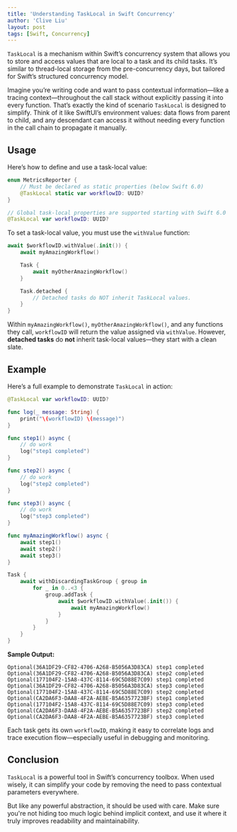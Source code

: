 ```yaml
---
title: 'Understanding TaskLocal in Swift Concurrency'
author: 'Clive Liu'
layout: post
tags: [Swift, Concurrency]
---
```


`TaskLocal` is a mechanism within Swift’s concurrency system that allows you to store and access values that are local to a task and its child tasks. It’s similar to thread-local storage from the pre-concurrency days, but tailored for Swift’s structured concurrency model.

Imagine you’re writing code and want to pass contextual information—like a tracing context—throughout the call stack without explicitly passing it into every function. That’s exactly the kind of scenario `TaskLocal` is designed to simplify. Think of it like SwiftUI’s environment values: data flows from parent to child, and any descendant can access it without needing every function in the call chain to propagate it manually.

## Usage

Here’s how to define and use a task-local value:

```swift
enum MetricsReporter {
    // Must be declared as static properties (below Swift 6.0)
    @TaskLocal static var workflowID: UUID?
}

// Global task-local properties are supported starting with Swift 6.0
@TaskLocal var workflowID: UUID?
```

To set a task-local value, you must use the `withValue` function:

```swift
await $workflowID.withValue(.init()) {
    await myAmazingWorkflow()

    Task {
        await myOtherAmazingWorkflow()
    }

    Task.detached {
        // Detached tasks do NOT inherit TaskLocal values.
    }
}
```

Within `myAmazingWorkflow()`, `myOtherAmazingWorkflow()`, and any functions they call, `workflowID` will return the value assigned via `withValue`. However, **detached tasks** do **not** inherit task-local values—they start with a clean slate.

## Example

Here’s a full example to demonstrate `TaskLocal` in action:

```swift
@TaskLocal var workflowID: UUID?

func log(_ message: String) {
    print("\(workflowID) \(message)")
}

func step1() async {
    // do work
    log("step1 completed")
}

func step2() async {
    // do work
    log("step2 completed")
}

func step3() async {
    // do work
    log("step3 completed")
}

func myAmazingWorkflow() async {
    await step1()
    await step2()
    await step3()
}

Task {
    await withDiscardingTaskGroup { group in
        for _ in 0..<3 {
            group.addTask {
                await $workflowID.withValue(.init()) {
                    await myAmazingWorkflow()
                }
            }
        }
    }
}
```

**Sample Output:**

```
Optional(36A1DF29-CF82-4706-A268-B5056A3D83CA) step1 completed
Optional(36A1DF29-CF82-4706-A268-B5056A3D83CA) step2 completed
Optional(177104F2-15A8-437C-8114-69C5D88E7C09) step1 completed
Optional(36A1DF29-CF82-4706-A268-B5056A3D83CA) step3 completed
Optional(177104F2-15A8-437C-8114-69C5D88E7C09) step2 completed
Optional(CA2DA6F3-DAA8-4F2A-AEBE-B5A6357723BF) step1 completed
Optional(177104F2-15A8-437C-8114-69C5D88E7C09) step3 completed
Optional(CA2DA6F3-DAA8-4F2A-AEBE-B5A6357723BF) step2 completed
Optional(CA2DA6F3-DAA8-4F2A-AEBE-B5A6357723BF) step3 completed
```

Each task gets its own `workflowID`, making it easy to correlate logs and trace execution flow—especially useful in debugging and monitoring.

## Conclusion

`TaskLocal` is a powerful tool in Swift’s concurrency toolbox. When used wisely, it can simplify your code by removing the need to pass contextual parameters everywhere.

But like any powerful abstraction, it should be used with care. Make sure you're not hiding too much logic behind implicit context, and use it where it truly improves readability and maintainability.
